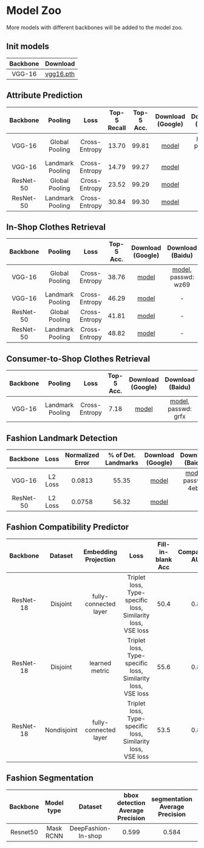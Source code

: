 # Model Zoo

More models with different backbones will be added to the model zoo.

## Init models

|   Backbone  |      Download      |
| :---------: | :----------------: |
|    VGG-16   |     [vgg16.pth](https://download.pytorch.org/models/vgg16-397923af.pth)      |


## Attribute Prediction

|   Backbone  |      Pooling     |      Loss     | Top-5 Recall | Top-5 Acc. |      Download (Google)      |      Download (Baidu)      |
| :---------: | :--------------: | :-----------: | :----------: | :--------: | :----------------: | :----------------: |
|    VGG-16   |  Global Pooling  | Cross-Entropy |     13.70    |   99.81    |     [model](https://drive.google.com/open?id=1lJlUtEQUxeWCDLj1nIhUBw8QtgaYtuqe)      |     [model](https://pan.baidu.com/s/1QB_10Yx9hU1xqjoZSuZsaQ), passwd: j9qd      |
|    VGG-16   | Landmark Pooling | Cross-Entropy |     14.79    |   99.27    |     [model](https://drive.google.com/open?id=18ZWz9Tr6vsAW5Lxq81ps6GddCJPJ0gMx)      |     -     |
|  ResNet-50  |  Global Pooling  | Cross-Entropy |     23.52    |   99.29    |     [model](https://drive.google.com/open?id=1LmC4aKiOY3qmm9qo6RNDU5v_o-xDCAdT)      |     -     |
|  ResNet-50  | Landmark Pooling | Cross-Entropy |     30.84    |   99.30    |     [model](https://drive.google.com/open?id=1bOL4GhLyBEcXgATiVcZ-g3RD8xhKsj5f)      |     -     |


## In-Shop Clothes Retrieval

|   Backbone  |      Pooling     |      Loss     | Top-5 Acc. |      Download (Google)      |      Download (Baidu)      |
| :---------: | :--------------: | :-----------: | :--------: | :----------------: | :----------------: |
|    VGG-16   |  Global Pooling  | Cross-Entropy |   38.76    |     [model](https://drive.google.com/open?id=1J3FmP5iVE-arwQZKP2QVrOwDTtTvlzJZ)      |     [model](https://pan.baidu.com/s/1n8BnYBUm4Dug4aREFfYfpQ), passwd: wz69      |
|    VGG-16   | Landmark Pooling | Cross-Entropy |   46.29    |     [model](https://drive.google.com/open?id=1BQxjEqDF4ZQV4X57SiT28qCzIttUAZc-)      |     -     |
|  ResNet-50  |  Global Pooling  | Cross-Entropy |   41.81    |     [model](https://drive.google.com/open?id=1UYaIaDhuCwMQiQIcOEzYlPh0M1RFfdw-)      |     -     |
|  ResNet-50  | Landmark Pooling | Cross-Entropy |   48.82    |     [model](https://drive.google.com/open?id=1HZ13jijnjXxQ4nnsiss-UZ7bxHLN0kjw)      |     -     |


## Consumer-to-Shop Clothes Retrieval

|   Backbone  |      Pooling     |      Loss     | Top-5 Acc. |      Download (Google)      |      Download (Baidu)      |
| :---------: | :--------------: | :-----------: | :--------: | :----------------: | :----------------: |
|    VGG-16   | Landmark Pooling | Cross-Entropy |   7.18     |     [model](https://drive.google.com/open?id=1I5_VBDKmjqNtG0-H0e9rvGXhhrz_-lDy)      |     [model](https://pan.baidu.com/s/1WUOihnZzav_8vl6pfHSy1A), passwd: grfx      |


## Fashion Landmark Detection

|   Backbone  |   Loss  | Normalized Error | % of Det. Landmarks |      Download (Google)      |      Download (Baidu)      |
| :---------: | :-----: | :--------------: | :-----------------: | :----------------: | :----------------: |
|    VGG-16   | L2 Loss |       0.0813     |        55.35        |     [model](https://drive.google.com/open?id=1LWhPnkT9AbbldvteFn8u_s21PCQ-h00h)      |     [model](https://pan.baidu.com/s/1tzVGeV5P5Sed3diXEr1UPg), passwd: 4ebx      |
|  ResNet-50  | L2 Loss |       0.0758     |        56.32        |     [model](https://drive.google.com/open?id=1VGbOgkqBOgs2MaZ6qvLplopqqt7vKAM1)      |


## Fashion Compatibility Predictor
|   Backbone  |   Dataset   |  Embedding Projection |                             Loss                            | Fill-in-blank Acc | Compatibility AUC |      Download (Google)      |
| :---------: | :---------: | :-------------------: | :---------------------------------------------------------: | :----------------:| :----------------:| :-------------------------: |
|  ResNet-18  |   Disjoint  | fully-connected layer | Triplet loss, Type-specific loss, Similarity loss, VSE loss |       50.4        |        0.80       | [model](https://drive.google.com/open?id=1T-9BLWbuZhEHpX8xV6f1ZoGUpcjV3efc)   |
|  ResNet-18  |   Disjoint  |     learned metric    | Triplet loss, Type-specific loss, Similarity loss, VSE loss |       55.6        |        0.84       | [model](https://drive.google.com/open?id=1sYF0vqfI2z1riBvF9O643IH6mDikER7n)   |
|  ResNet-18  | Nondisjoint | fully-connected layer | Triplet loss, Type-specific loss, Similarity loss, VSE loss |       53.5        |        0.85       | [model](https://drive.google.com/open?id=177W9T7Szl7Z--mF2Zjv89q6u7nUQG2Lq)   |


## Fashion Segmentation
|   Backbone  |  Model type  |       Dataset       |  bbox detection Average Precision  | segmentation Average Precision |      Download (Google)      |
| :---------: | :----------: | :-----------------: | :--------------------------------: | :----------------------------: | :-------------------------: |
|   Resnet50  |   Mask RCNN  | DeepFashion-In-shop |                0.599               |              0.584             |  [model](https://drive.google.com/open?id=1q6zF7J6Gb-FFgM87oIORIt6uBozaXp5r)   |
